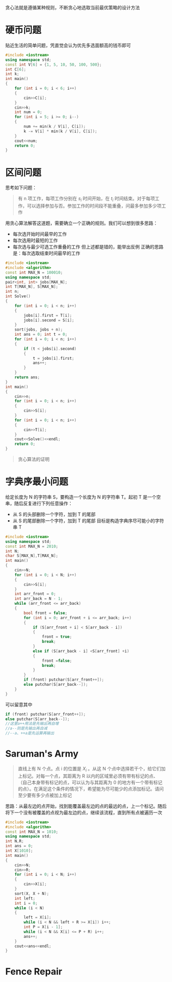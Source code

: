 贪心法就是遵循某种规则，不断贪心地选取当前最优策略的设计方法 
#  硬币问题
贴近生活的简单问题，凭直觉会认为优先多选面额高的钱币即可
```cpp
#include <iostream>
using namespace std;
const int V[6] = {1, 5, 10, 50, 100, 500};
int C[6];
int k;
int main()
{
    for (int i = 0; i < 6; i++)
    {
        cin>>C[i];
    }
    cin>>k;
    int num = 0;
    for (int i = 5; i >= 0; i--)
    {
        num += min(k / V[i], C[i]);
        k -= V[i] * min(k / V[i], C[i]);
    }
    cout<<num;
    return 0;
}
```
# 区间问题
思考如下问题：
> 有 n 项工作，每项工作分别在 $s_{i}$ 时间开始，在 $t_{i}$ 时间结束。对于每项工作，可以选择参加与否。参加工作的时间段不能重叠，问最多参加多少项工作

用贪心算法解答这道题，需要确立一个正确的规则。我们可以想到很多思路：
- 每次选开始时间最早的工作
- 每次选用时最短的工作
- 每次选与最少可选工作重叠的工作
但上述都是错的，能举出反例
正确的思路是：每次选取结束时间最早的工作
```cpp
#include <iostream>
#include <algorithm>
const int MAX_N = 100010;
using namespace std;
pair<int, int> jobs[MAX_N];
int T[MAX_N], S[MAX_N];
int n;
int Solve()
{
    for (int i = 0; i < n; i++)
    {
        jobs[i].first = T[i];
        jobs[i].second = S[i];
    }
    sort(jobs, jobs + n);
    int ans = 0; int t = 0;
    for (int i = 0; i < n; i++)
    {
        if (t < jobs[i].second)
        {
            t = jobs[i].first;
            ans++;
        }
    }
    return ans;
}
int main()
{
    cin>>n;
    for (int i = 0; i < n; i++)
    {
        cin>>S[i];
    }
    for (int i = 0; i < n; i++)
    {
        cin>>T[i];
    }
    cout<<Solve()<<endl;
    return 0;
}
```

> 贪心算法的证明

# 字典序最小问题
给定长度为 N 的字符串 S，要构造一个长度为 N 的字符串 T。起初 T 是一个空串，随后反复进行下列任意操作：
- 从 S 的头部删除一个字符，加到 T 的尾部
- 从 S 的尾部删除一个字符，加到 T 的尾部
目标是构造字典序尽可能小的字符串 T

```cpp
#include <iostream>
using namespace std;
const int MAX_N = 2010;
int N;
char S[MAX_N],T[MAX_N];
int main()
{
    cin>>N;
    for (int i = 0; i < N; i++)
    {
        cin>>S[i];
    }
    int arr_front = 0;
    int arr_back = N - 1;
    while (arr_front <= arr_back)
    {
        bool front = false;
        for (int i = 0; arr_front + i <= arr_back; i++)
        {
            if (S[arr_front + i] < S[arr_back - i])
            {
                front = true;
                break;
            }
            else if (S[arr_back - i] <S[arr_front] +i)
            {
                front =false;
                break;
            }
        }
        if (front) putchar(S[arr_front++]);
        else putchar(S[arr_back--]);
    }
}
```

可以留意其中
```cpp
if (front) putchar(S[arr_front++]);
else putchar(S[arr_back--]);
//这里a++用法是先输出再自增
//a--则是先输出再自减
//--a、++a是先运算再输出
```

# Saruman's Army
> 直线上有 N 个点。点 i 的位置是 $X_{i}$ 。从这 N 个点中选择若干个，给它们加上标记。对每一个点，其距离为 R 以内的区域里必须有带有标记的点、
> （自己本身带有标记的点，可以认为与其距离为 0 的地方有一个带有标记的点）。在满足这个条件的情况下，希望能为尽可能少的点添加标记。请问至少要有多少点被加上标记

思路：从最左边的点开始，找到能覆盖最左边的点的最远的点，上一个标记。随后将下一个没有被覆盖的点视为最左边的点，继续该流程，直到所有点被遍历一次
```cpp
#include <iostream>
#include <algorithm>
const int MAX_N = 1010;
using namespace std;
int N,R;
int ans = 0;
int X[1010];
int main()
{
    cin>>N;
    cin>>R;
    for (int i = 0; i < N; i++)
    {
        cin>>X[i];
    }
    sort(X, X + N);
    int left;
    int i = 0;
    while (i < N)
    {
        left = X[i];
        while (i < N && left + R >= X[i]) i++;
        int P = X[i - 1];
        while (i < N && X[i] <= P + R) i++;
        ans++;
    }
    cout<<ans<<endl;
}
```
# Fence Repair
